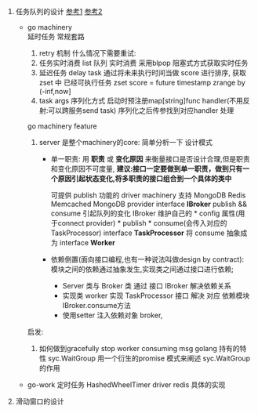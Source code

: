 1. 任务队列的设计 
[参考1](https://mp.weixin.qq.com/s?__biz=MjM5ODYxMDA5OQ==&mid=2651959957&idx=1&sn=a82bb7e8203b20b2a0cb5fc95b7936a5&chksm=bd2d07498a5a8e5f9f8e7b5aeaa5bd8585a0ee4bf470956e7fd0a2b36d132eb46553265f4eaf&scene=21#wechat_redirect)
[参考2](https://mp.weixin.qq.com/s?__biz=MjM5ODYxMDA5OQ==&mid=2651959961&idx=1&sn=afec02c8dc6db9445ce40821b5336736&chksm=bd2d07458a5a8e5314560620c240b1c4cf3bbf801fc0ab524bd5e8aa8b8ef036cf755d7eb0f6&mpshare=1&scene=1&srcid=0316rh7QmkSKJH06XFENtsgw#rd)
    - go machinery  
        延时任务 常规套路
        1. retry 机制 
            什么情况下需要重试:
        2. 任务实时消费 
            list 队列 实时消费 采用blpop 阻塞式方式获取实时任务
        3. 延迟任务 delay task 
            通过将未来执行时间当做 score 进行排序,
            获取zset 中 已经可执行任务
            zset score = future timestamp zrange by (-inf,now]
        4. task args 序列化方式
            启动时预注册map[string]func handler(不用反射:可以跨服务send task)
            序列化之后传参找到对应handler 处理
        
        go machinery feature 
        1. server 是整个machinery的core: 简单分析一下 设计模式 
        
            - 单一职责: 用 __职责__ 或 __变化原因__ 来衡量接口是否设计合理,但是职责和变化原因不可度量,
                __建议:接口一定要做到单一职责，做到只有一个原因引起状态变化,将多职责的接口组合到一个具体的类中__
            
                可提供 publish 功能的 driver machinery 支持 MongoDB Redis Memcached MongoDB provider
                interface __IBroker__ publish && consume 引起队列的变化
                    IBroker 维护自己的 
                        * config 属性(用于connect provider)
                        * publish 
                        * consume(会传入对应的TaskProcessor)
                interface __TaskProcessor__
                将 consume 抽象成为 interface __Worker__
            - 依赖倒置(面向接口编程,也有一种说法叫做design by contract): 模块之间的依赖通过抽象发生,实现类之间通过接口进行依赖;
                * Server 类与 Broker 类 通过 接口 IBroker 解决依赖关系
                * 实现类 worker 实现 TaskProcessor 接口 解决 对应 依赖模块 IBroker.consume方法
                * 使用setter 注入依赖对象 broker,
                
        启发:
        1. 如何做到gracefully stop worker consuming msg
            golang 持有的特性 syc.WaitGroup 
            用一个衍生的promise 模式来阐述 syc.WaitGroup 的作用
        
    - go-work 
      定时任务 HashedWheelTimer driver redis 具体的实现
        
        
        
        
2. 滑动窗口的设计